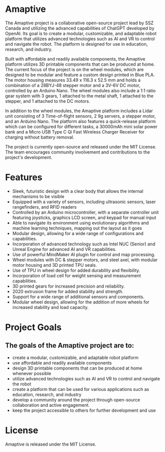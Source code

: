 # Amaptive
The Amaptive project is a collaborative open-source project lead by SSZ Canada and utilizing the advanced capabilities of ChatGPT developed by OpenAI. Its goal is to create a modular, customizable, and adaptable robot platform that utilizes advanced technologies such as AI and VR to control and navigate the robot. The platform is designed for use in education, research, and industry.

Built with affordable and readily available components, the Amaptive platform utilizes 3D printable components that can be produced at home. The current focus of the project is on the wheel modules, which are designed to be modular and feature a custom design printed in Blue PLA. The motor housing measures 33.49 x 116.3 x 52.5 mm and holds a combination of a 28BYJ-48 stepper motor and a 3V-6V DC motor, controlled by an Arduino Nano. The wheel modules also include a 1:1 ratio gear system with 3 gears, 1 attached to the metal shaft, 1 attached to the stepper, and 1 attached to the DC motors.

In addition to the wheel modules, the Amaptive platform includes a Lidar unit consisting of 3 Time-of-flight sensors, 2 9g servers, a stepper motor, and an Arduino Nano. The platform also features a quick-release platform which can be configured for different tasks, a 30000mAh mini solar power bank and a Micro USB Type C Qi Fast Wireless Charger Receiver for charging without battery removal.

The project is currently open-source and released under the MIT License. The team encourages community involvement and contributions to the project's development.

# Features

- Sleek, futuristic design with a clear body that allows the internal mechanisms to be visible
- Equipped with a variety of sensors, including ultrasonic sensors, laser rangefinders, and RFID readers
- Controlled by an Arduino microcontroller, with a separate controller unit featuring joysticks, graphics LCD screen, and keypad for manual input
- Able to navigate its environment using evolutionary algorithms and machine learning techniques, mapping out the layout as it goes
- Modular design, allowing for a wide range of configurations and capabilities.
- Incorporation of advanced technology such as Intel NUC (Senior) and Unreal Engine for advanced AI and VR capabilities.
- Use of powerful MindMaker AI plugin for control and map processing.
- Wheel modules with DC & stepper motors, and steel axel, with modular motor housing and 3D printed TPU seals.
- Use of TPU in wheel design for added durability and flexibility.
- Incorporation of load cell for weight sensing and measurement capabilities.
- 3D printed gears for increased precision and reliability.
- 2020 extrusion frame for added stability and strength.
- Support for a wide range of additional sensors and components.
- Modular wheel design, allowing for the addition of more wheels for increased stability and load capacity.

# Project Goals
## The goals of the Amaptive project are to:

- create a modular, customizable, and adaptable robot platform
- use affordable and readily available components
- design 3D printable components that can be produced at home whenever possible
- utilize advanced technologies such as AI and VR to control and navigate the robot
- create a platform that can be used for various applications such as education, research, and industry
- develop a community around the project through open-source collaboration and active engagement.
- keep the project accessible to others for further development and use

# License
Amaptive is released under the MIT License.
